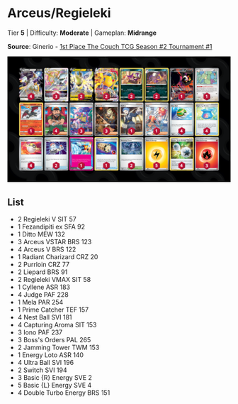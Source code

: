# Arceus/Regieleki

Tier **5** | Difficulty: **Moderate** | Gameplan: **Midrange**

**Source**: Ginerio - [1st Place The Couch TCG Season #2 Tournament #1](https://play.limitlesstcg.com/tournament/6612d139bd59c305cfa82698/player/ginerio/decklist)

![decklist](../../!Images/Standard/12BRS-SFA/Arceus-Regieleki.png)

## List
* 2 Regieleki V SIT 57
* 1 Fezandipiti ex SFA 92
* 1 Ditto MEW 132
* 3 Arceus VSTAR BRS 123
* 4 Arceus V BRS 122
* 1 Radiant Charizard CRZ 20
* 2 Purrloin CRZ 77
* 2 Liepard BRS 91
* 2 Regieleki VMAX SIT 58
* 1 Cyllene ASR 183
* 4 Judge PAF 228
* 1 Mela PAR 254
* 1 Prime Catcher TEF 157
* 4 Nest Ball SVI 181
* 4 Capturing Aroma SIT 153
* 3 Iono PAF 237
* 3 Boss's Orders PAL 265
* 2 Jamming Tower TWM 153
* 1 Energy Loto ASR 140
* 4 Ultra Ball SVI 196
* 2 Switch SVI 194
* 3 Basic {R} Energy SVE 2
* 5 Basic {L} Energy SVE 4
* 4 Double Turbo Energy BRS 151
